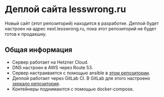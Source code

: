 # Деплой сайта lesswrong.ru

Новый сайт (этот репозиторий) находится в разработке. Деплой будет настроен на адрес next.lesswrong.ru, пока этот репозиторий не будет готов к продакшну.

## Общая информация

* Сервер работает на Hetzner Cloud.
* DNS настроен в AWS через Route 53.
* Сервер настраивается с помощью ansible  в [этом репозитории](https://github.com/lesswrong-ru/lesswrong-ru).
* Деплой работает через GitLab CI. В GitLab для этого настроено [зеркало репозитория](https://gitlab.com/kocherga/lw/website).
* Контейнеры поднимаются с помощью docker-compose.
